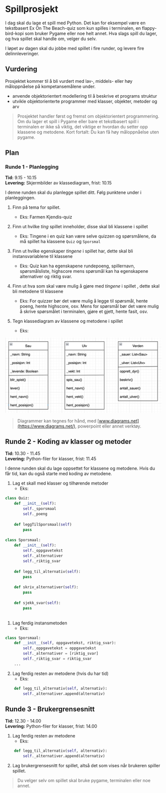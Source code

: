 # Spillprosjekt

I dag skal du lage et spill med Python.
Det kan for eksempel være en tekstbasert Ex On The Beach-quiz som kun spilles i terminalen, en flappy-bird-kopi som bruker Pygame eller noe helt annet.
Hva slags spill du lager, og hva spillet skal handle om, velger du selv.

I løpet av dagen skal du jobbe med spillet i fire runder, og levere fire delinnleveringer.

## Vurdering

Prosjektet kommer til å bli vurdert med lav-, middels- eller høy måloppnåelse på kompetansemålene under.

- anvende objektorientert modellering til å beskrive et programs struktur
- utvikle objektorienterte programmer med klasser, objekter, metoder og arv

> Prosjektet handler først og fremst om objektorientert programmering.
> Om du lager et spill i Pygame eller bare et tekstbasert spill i terminalen er ikke så viktig, det viktige er hvordan du setter opp klassene og metodene.
> Kort fortalt: Du kan få høy måloppnåelse uten pygame.

## Plan

### Runde 1 - Planlegging

**Tid:** 9.15 - 10.15  
**Levering:** Skjermbilder av klassediagram, frist: 10.15

I denne runden skal du planlegge spillet ditt.
Følg punktene under i planleggingen.

1. Finn på tema for spillet.
    - Eks: Farmen Kjendis-quiz

2. Finn ut hvilke *ting* spillet inneholder, disse skal bli klassene i spillet
    - Eks: Tingene i en quiz kan være selve quizzen og spørsmålene, da må spillet ha klassene `Quiz` og `Sporsmal`

3. Finn ut hvilke egenskaper *tingene* i spillet har, dette skal bli instansvariablene til klassene
    - Eks: Quiz kan ha egenskapene rundepoeng, spillernavn, spørsmålsliste, highscore mens spørsmål kan ha egenskapene alternativer og riktig svar.

4. Finn ut hva som skal være mulig å gjøre med *tingene* i spillet , dette skal bli metodene til klassene
    - Eks: For quizzer bør det være mulig å legge til spørsmål, hente poeng, hente highscore, osv. Mens for spørsmål bør det være mulig å skrive spørsmålet i terminalen, gjøre et gjett, hente fasit, osv.


5. Tegn klassediagram av klassene og metodene i spillet
    - Eks: 

![](klassediagram.png)


> Diagrammer kan tegnes for hånd, med [www.diagrams.net](https://www.diagrams.net/), powerpoint eller annet verktøy.


## Runde 2 - Koding av klasser og metoder

**Tid:** 10.30 - 11.45   
**Levering:** Python-filer for klasser, frist: 11.45 

I denne runden skal du lage oppsettet for klassene og metodene. 
Hvis du får tid, kan du også starte med koding av metodene.

1. Lag et skall med klasser og tilhørende metoder
    - Eks:

```python
class Quiz:
    def __init__(self):
        self._sporsmaal
        self._poeng
    
    def leggTilSporsmaal(self)
        pass

class Sporsmaal:
    def __init__(self):
        self._oppgavetekst
        self._alternativer
        self._riktig_svar

    def legg_til_alternativ(self):
        pass

    def skriv_alternativer(self):
        pass

    def sjekk_svar(self):
        pass
    
```

1. Lag ferdig instansmetoden 
   - Eks: 

```python
class Sporsmaal:
    def __init__(self, oppgavetekst, riktig_svar):
        self._oppgavetekst = oppgavetekst
        self._alternativer = [riktig_svar]
        self._riktig_svar = riktig_svar
    ...
```

2. Lag ferdig resten av metodene (hvis du har tid)
    - Eks:

```python
    def legg_til_alternativ(self, alternativ):
        self._alternativer.append(alternativ)
```

## Runde 3 - Brukergrensesnitt

**Tid:** 12.30 - 14.00  
**Levering:** Python-filer for klasser, frist: 14.00 

1. Lag ferdig resten av metodene
   - Eks:

```python
    def legg_til_alternativ(self, alternativ):
        self._alternativer.append(alternativ)
```

2. Lag brukergrensesnitt for spillet, altså det som vises når brukeren spiller spillet. 

> Du velger selv om spillet skal bruke pygame, terminalen eller noe annet.


